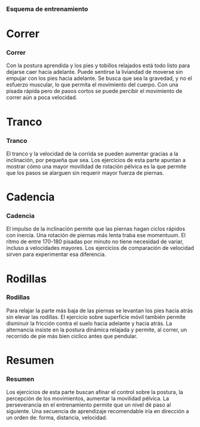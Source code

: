 ### Esquema de entrenamiento

Correr
======

### Correr

Con la postura aprendida y los pies y tobillos relajados está todo listo
para dejarse caer hacia adelante. Puede sentirse la liviandad de moverse
sin empujar con los pies hacia adelante. Se busca que sea la gravedad, y
no el esfuerzo muscular, lo que permita el movimiento del cuerpo. Con
una pisada rápida pero de pasos cortos se puede percibir el movimiento
de correr aún a poca velocidad.

Tranco
======

### Tranco

El tranco y la velocidad de la corrida se pueden aumentar gracias a la
inclinación, por pequeña que sea. Los ejercicios de esta parte apuntan a
mostrar cómo una mayor movilidad de rotación pélvica es la que permite
que los pasos se alarguen sin requerir mayor fuerza de piernas.

Cadencia
========

### Cadencia

El impulso de la inclinación permite que las piernas hagan ciclos
rápidos con inercia. Una rotación de piernas más lenta traba ese
momentuum. El ritmo de entre 170-180 pisadas por minuto no tiene
necesidad de variar, incluso a velocidades mayores. Los ejercicios de
comparación de velocidad sirven para experimentar esa diferencia.

Rodillas
========

### Rodillas

Para relajar la parte más baja de las piernas se levantan los pies hacia
atrás sin elevar las rodillas. El ejercicio sobre superficie móvil
también permite disminuir la fricción contra el suelo hacia adelante y
hacia atrás. La alternancia insiste en la postura dinámica relajada y
permite, al correr, un recorrido de pie más bien cı́clico antes que
pendular.

Resumen
=======

### Resumen

Los ejercicios de esta parte buscan afinar el control sobre la postura,
la percepción de los movimientos, aumentar la movilidad pélvica. La
perseverancia en el entrenamiento permite que un nivel dé paso al
siguiente. Una secuencia de aprendizaje recomendable irı́a en dirección a
un orden de: forma, distancia, velocidad.

